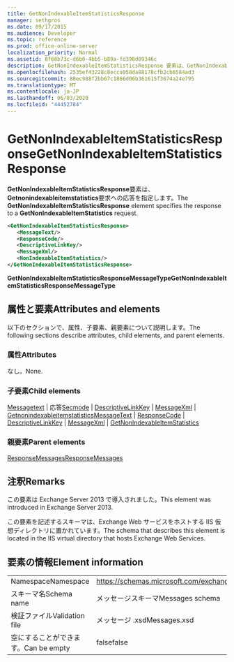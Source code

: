 ```yaml
---
title: GetNonIndexableItemStatisticsResponse
manager: sethgros
ms.date: 09/17/2015
ms.audience: Developer
ms.topic: reference
ms.prod: office-online-server
localization_priority: Normal
ms.assetid: 8f68b73c-d6b0-4bb5-b89a-fd398d09346c
description: GetNonIndexableItemStatisticsResponse 要素は、GetNonIndexableItemStatistics 要求への応答を指定します。
ms.openlocfilehash: 2535ef43228c8ecca958da88178cfb2cb6584ad3
ms.sourcegitcommit: 88ec988f2bb67c1866d06b361615f3674a24e795
ms.translationtype: MT
ms.contentlocale: ja-JP
ms.lasthandoff: 06/03/2020
ms.locfileid: "44452784"
---
```

# <a name="getnonindexableitemstatisticsresponse"></a><span data-ttu-id="d338f-103">GetNonIndexableItemStatisticsResponse</span><span class="sxs-lookup"><span data-stu-id="d338f-103">GetNonIndexableItemStatisticsResponse</span></span>

<span data-ttu-id="d338f-104">**GetNonIndexableItemStatisticsResponse**要素は、 **Getnonindexableitemstatistics**要求への応答を指定します。</span><span class="sxs-lookup"><span data-stu-id="d338f-104">The **GetNonIndexableItemStatisticsResponse** element specifies the response to a **GetNonIndexableItemStatistics** request.</span></span> 
  
```XML
<GetNonIndexableItemStatisticsResponse>
   <MessageText/>
   <ResponseCode/>
   <DescriptiveLinkKey/>
   <MessageXml/>
   <NonIndexableItemStatistics/>
</GetNonIndexableItemStatisticsResponse>
```

 <span data-ttu-id="d338f-105">**GetNonIndexableItemStatisticsResponseMessageType**</span><span class="sxs-lookup"><span data-stu-id="d338f-105">**GetNonIndexableItemStatisticsResponseMessageType**</span></span>
## <a name="attributes-and-elements"></a><span data-ttu-id="d338f-106">属性と要素</span><span class="sxs-lookup"><span data-stu-id="d338f-106">Attributes and elements</span></span>

<span data-ttu-id="d338f-107">以下のセクションで、属性、子要素、親要素について説明します。</span><span class="sxs-lookup"><span data-stu-id="d338f-107">The following sections describe attributes, child elements, and parent elements.</span></span>
  
### <a name="attributes"></a><span data-ttu-id="d338f-108">属性</span><span class="sxs-lookup"><span data-stu-id="d338f-108">Attributes</span></span>

<span data-ttu-id="d338f-109">なし。</span><span class="sxs-lookup"><span data-stu-id="d338f-109">None.</span></span>
  
### <a name="child-elements"></a><span data-ttu-id="d338f-110">子要素</span><span class="sxs-lookup"><span data-stu-id="d338f-110">Child elements</span></span>

<span data-ttu-id="d338f-111">[Messagetext](messagetext.md)  | 応答[Secmode](responsecode.md)  | [DescriptiveLinkKey](descriptivelinkkey.md)  | [MessageXml](messagexml.md)  | [Getnonindexableitemstatistics](getnonindexableitemstatistics.md)</span><span class="sxs-lookup"><span data-stu-id="d338f-111">[MessageText](messagetext.md) | [ResponseCode](responsecode.md) | [DescriptiveLinkKey](descriptivelinkkey.md) | [MessageXml](messagexml.md) | [GetNonIndexableItemStatistics](getnonindexableitemstatistics.md)</span></span>
  
### <a name="parent-elements"></a><span data-ttu-id="d338f-112">親要素</span><span class="sxs-lookup"><span data-stu-id="d338f-112">Parent elements</span></span>

[<span data-ttu-id="d338f-113">ResponseMessages</span><span class="sxs-lookup"><span data-stu-id="d338f-113">ResponseMessages</span></span>](responsemessages.md)
  
## <a name="remarks"></a><span data-ttu-id="d338f-114">注釈</span><span class="sxs-lookup"><span data-stu-id="d338f-114">Remarks</span></span>

<span data-ttu-id="d338f-115">この要素は Exchange Server 2013 で導入されました。</span><span class="sxs-lookup"><span data-stu-id="d338f-115">This element was introduced in Exchange Server 2013.</span></span>
  
<span data-ttu-id="d338f-116">この要素を記述するスキーマは、Exchange Web サービスをホストする IIS 仮想ディレクトリに置かれています。</span><span class="sxs-lookup"><span data-stu-id="d338f-116">The schema that describes this element is located in the IIS virtual directory that hosts Exchange Web Services.</span></span>
  
## <a name="element-information"></a><span data-ttu-id="d338f-117">要素の情報</span><span class="sxs-lookup"><span data-stu-id="d338f-117">Element information</span></span>

|||
|:-----|:-----|
|<span data-ttu-id="d338f-118">Namespace</span><span class="sxs-lookup"><span data-stu-id="d338f-118">Namespace</span></span>  <br/> |https://schemas.microsoft.com/exchange/services/2006/messages  <br/> |
|<span data-ttu-id="d338f-119">スキーマ名</span><span class="sxs-lookup"><span data-stu-id="d338f-119">Schema name</span></span>  <br/> |<span data-ttu-id="d338f-120">メッセージスキーマ</span><span class="sxs-lookup"><span data-stu-id="d338f-120">Messages schema</span></span>  <br/> |
|<span data-ttu-id="d338f-121">検証ファイル</span><span class="sxs-lookup"><span data-stu-id="d338f-121">Validation file</span></span>  <br/> |<span data-ttu-id="d338f-122">メッセージ .xsd</span><span class="sxs-lookup"><span data-stu-id="d338f-122">Messages.xsd</span></span>  <br/> |
|<span data-ttu-id="d338f-123">空にすることができます。</span><span class="sxs-lookup"><span data-stu-id="d338f-123">Can be empty</span></span>  <br/> |<span data-ttu-id="d338f-124">false</span><span class="sxs-lookup"><span data-stu-id="d338f-124">false</span></span>  <br/> |
   

